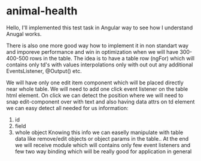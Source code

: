 # animal-health

Hello, I'll implemented this test task in Angular way to see how I understand Anugal works.

There is also one more good way how to implement it in non standart way and
imporeve performance and win in optimization when we will have 300-400-500 rows in the table.
The idea is to have a table row (ngFor) which will contains only td's with values interpolations only with
out out any additional EventsListener, @Output() etc.

We will have only one edit item component which will be placed directly near whole table. We will need to add one click event listener on the table html element. On click we can detect the position where we will
need to snap edit-component over <td> with text and also having data attrs on td element we can easy detect all needed for us information:
1) id
2) field
3) whole object
Knowing this info we can easelly manipulate with table data like remove/edit objects or object params in the table.. At the end we will receive module which will contains only few event listeners and few two way binding which will be really good for application in general
